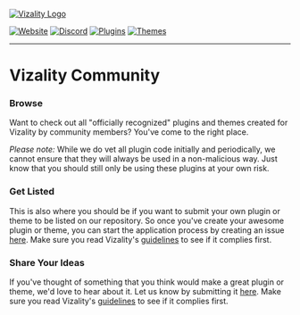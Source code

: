 [![Vizality Logo](https://vizality.com/assets/images/vz-community-banner.png)](https://vizality.com)

[![Website](https://img.shields.io/static/v1?label=vizality&message=website&labelColor=18191c&color=45a191&style=for-the-badge&logo=data%3Aimage%2Fpng%3Bbase64%2CiVBORw0KGgoAAAANSUhEUgAAABgAAAAOCAMAAAACJixMAAAAolBMVEUAAAD%2F%2F%2F%2F%2F%2F%2F%2F%2F%2F%2F%2F%2F%2F%2F%2FV1dXV1dXV1dX%2F%2F%2F%2F%2F%2F%2F%2F%2F%2F%2F%2Fc3Nz%2F%2F%2F%2F%2F%2F%2F%2F%2F%2F%2F%2F%2F%2F%2F%2FU1NT%2F%2F%2F%2F%2F%2F%2F%2F%2F%2F%2F%2F%2F%2F%2F%2FV1dXPz8%2F%2F%2F%2F%2F%2F%2F%2F%2FW1tby8vLV1dXU1NTz8%2FPq6urV1dX%2F%2F%2F%2F%2F%2F%2F%2F%2F%2F%2F%2F%2F%2F%2F%2FNzc3%2F%2F%2F%2FT09PT09PV1dX%2F%2F%2F%2F%2F%2F%2F%2F%2F%2F%2F%2Fd3d3%2F%2F%2F%2FR0dH%2F%2F%2F%2F09PTw8PD29vbq6ur39%2Ffr6%2BtFYxpsAAAAL3RSTlMA7fKRCcS5o%2BbIqEI8Armwqpp4UkUp%2FfXZ2NDNwLKwrKGdloZ6aWRPQTQsJR4RDtNzVY8AAACmSURBVBjTTc7XFsIgEEXRm0B608TYe%2B8Eo%2F%2F%2Faw7EJZwHZti8gCgMI1DMsRMlYiHEDUAh7GKgonEAsGzbj5SylcoZwYNmQfOeJMnxtB9K7apICAeo1owtavhv8i10O1r5lY7Ge86U99GV0p675AG8l%2BXgI7oZ3%2BBf%2FvO5cgZTqbwHv9H%2FzzjnGXQX42IcOlQKXeY0K%2BWmAbqmE3jGrYdzHTSuXUr4Bf0aHYAKMJzeAAAAAElFTkSuQmCC)](https://vizality.com)
[![Discord](https://img.shields.io/discord/689933814864150552?label=chat&&labelColor=18191c&color=45a191&style=for-the-badge&logo=discord&logoColor=fff)](https://discord.gg/42B8AC9)
[![Plugins](https://img.shields.io/static/v1?label=plugins&message=0&labelColor=18191c&color=45a191&style=for-the-badge&logo=data%3Aimage%2Fpng%3Bbase64%2CiVBORw0KGgoAAAANSUhEUgAAABgAAAAYCAMAAADXqc3KAAAAWlBMVEUAAAD%2F%2F%2F%2F%2F%2F%2F%2F%2F%2F%2F%2F%2F%2F%2F%2F%2F%2F%2F%2F%2F%2F%2F%2F%2F%2F%2F%2F%2F%2F%2F%2F%2F%2F%2F%2F%2F%2F%2F%2F%2F%2F%2F%2F%2F%2F%2F%2F%2F%2F%2F%2F%2F%2F%2F%2F%2F%2F%2F%2F%2F%2F%2F%2F%2F%2F%2F%2F%2F%2F%2F%2F%2F%2F%2F%2F%2F%2F%2F%2F%2F%2F%2F%2F%2F%2F%2F%2F%2F%2F%2F%2F%2F%2F%2F%2F%2F%2F%2F%2F%2F%2F%2F%2F%2F%2F%2F%2F%2F%2F%2F%2F%2F%2F%2F9ZMre9AAAAHXRSTlMAEhMUHh9ISbe4ubq7vMrM0tPX2eDi4%2FL0%2BPn6%2FJ4nwpoAAAABYktHRB3rA3GRAAAAhElEQVQoz52QWQ6DMAxEzdawNik7Bt%2F%2FmkDUAI6MkJgvZ14sjwbgSUk1lrEEKiIqJIAbQAnQLm6pnq7qlQMtcXUOLB6g9%2BBrUAYAYcYJHh2E3s7ZQeOB4e9HNxtR7t3I7Q1tZjmV%2B1ajCNLgSM3AFJypHbCtGzv%2BWLuq217ajnr3P%2FBOK%2BjJHrrT8IE3AAAAAElFTkSuQmCC)](https://github.com/vizality/vizality-community/blob/master/plugins)
[![Themes](https://img.shields.io/static/v1?label=themes&message=0&labelColor=18191c&color=45a191&style=for-the-badge&logo=data%3Aimage%2Fpng%3Bbase64%2CiVBORw0KGgoAAAANSUhEUgAAABgAAAAYCAYAAADgdz34AAAABmJLR0QA%2FwD%2FAP%2BgvaeTAAAApklEQVRIie3SPQrCQBQA4dXCnxtYCN5GUngqK7VJ7w3sBBu9kGlEsRKrz2ZRCWtjEkHIwHaPmbfLhtDyC5DhjBydJuQ3L%2FIm5XBqUn5DVod8mpDfMWvlfyiPgW0jv%2BUt0MOuls3RxwrHeJYxMIg3qbZ5lJdZVJKWAkUiUHzr65bkkxDCKDE3rByI8vWHucO3gSeYJ54GThhXDsTIFHtccMWmNnnLJx6IFYgQjwR%2FtAAAAABJRU5ErkJggg%3D%3D)](https://github.com/vizality/vizality-community/blob/master/themes)

----
# Vizality Community

### Browse

Want to check out all "officially recognized" plugins and themes created for Vizality by community members? You've come to the right place.

*Please note:* While we do vet all plugin code initially and periodically, we cannot ensure that they will always be used in a non-malicious way. Just know that you should still only be using these plugins at your own risk.

### Get Listed

This is also where you should be if you want to submit your own plugin or theme to be listed on our repository. So once you've create your awesome plugin or theme, you can start the application process by creating an issue [here](https://github.com/vizality/vizality-community/issues/new/choose). Make sure you read Vizality's [guidelines](https://github.com/vizality/vizality-community/blob/master/GUIDELINES.md) to see if it complies first.

### Share Your Ideas

If you've thought of something that you think would make a great plugin or theme, we'd love to hear about it. Let us know by submitting it [here](https://github.com/vizality/vizality-community/issues/new/choose). Make sure you read Vizality's [guidelines](https://github.com/vizality/vizality-community/blob/master/GUIDELINES.md) to see if it complies first.